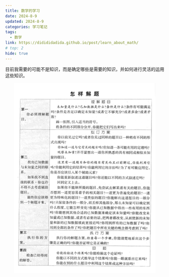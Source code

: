 ```yaml
---
title: 数学的学习
date: 2024-8-9
updated: 2024-8-9
categories: 学习笔记
tags:
  - 数学
link: https://didididadida.github.io/post/learn_about_math/
# top: 2
hide: true
---
```

目前我需要的可能不是知识，而是确定哪些是需要的知识，并如何进行灵活的运用这些知识。


 <div align=center><img src="./picture/how_to_solve.jpg" describe= "如何解题" width=450 height=600></div>

